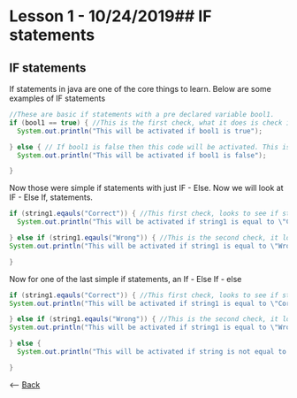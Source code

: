 # Lesson 1 - 10/24/2019## IF statements
## IF statements
If statements in java are one of the core things to learn. Below are some examples of IF statements
```Java
//These are basic if statements with a pre declared variable bool1.
if (bool1 == true) { //This is the first check, what it does is check if bool1 is true. If bool1 is true it will activate the code within the curly braces.
  System.out.println("This will be activated if bool1 is true");

} else { // If bool1 is false then this code will be activated. This is because it is an else statement and when the if statement is false it goes to the next else statement.
  System.out.println("This will be activated if bool1 is false");

}
```
Now those were simple if statements with just IF - Else. Now we will look at IF - Else If, statements.
```Java
if (string1.eqauls("Correct")) { //This first check, looks to see if string1 is equal to the String "Correct". If this is not true then java will go to the next if statement
  System.out.println("This will be activated if string1 is equal to \"Correct\"");

} else if (string1.eqauls("Wrong")) { //This is the second check, it looks to see if string1 is equal to the String "Wrong". If this is not true the if statement will exit because there is no else statement at the very end.
System.out.println("This will be activated if string1 is equal to \"Wrong\"");

}
```
Now for one of the last simple if statements, an If - Else If - else
```Java
if (string1.eqauls("Correct")) { //This first check, looks to see if string1 is equal to the String "Correct". If this is not true then java will go to the next if statement
System.out.println("This will be activated if string1 is equal to \"Correct\"");

} else if (string1.eqauls("Wrong")) { //This is the second check, it looks to see if string1 is equal to the String "Wrong". If this is not true the if statement will exit because there is no else statement at the very end.
System.out.println("This will be activated if string1 is equal to \"Wrong\"");

} else {
  System.out.println("This will be activated if string is not equal to either \"Correct\" or \"Wrong\");

}
```
<-- [Back](https://zxtreme03.github.io/ComputerScience/lessonsPage)
